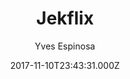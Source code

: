---
title: Jekflix
github: https://github.com/yvesespinosa/jekyll-html5up-fractal
demo: https://yvesespinosa.github.io/jekyll-html5up-fractal/
author: Yves Espinosa
ssg:
  - Jekyll
cms:
  - No Cms
date: 2017-11-10T23:43:31.000Z
description: An awesome jekyll-fractal theme for the html5 fractal template
stale: true
disabled_reason: demo url not found
disabled: true
---
